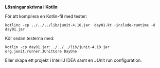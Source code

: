 **Lösningar skrivna i Kotlin**

För att kompilera en Kotlin-fil med tester:

`kotlinc -cp ../../../lib/junit-4.10.jar  day01.kt -include-runtime -d day01.jar`

Kör sedan testerna med:

`kotlin -cp day01.jar:../../../lib/junit-4.10.jar  org.junit.runner.JUnitCore DayOne`

Eller skapa ett projekt i IntelliJ IDEA samt en JUnit run configuration.
